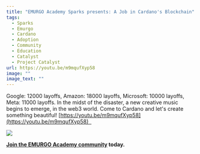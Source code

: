 ```yaml
---
title: "EMURGO Academy Sparks presents: A Job in Cardano's Blockchain"
tags:
  - Sparks
  - Emurgo
  - Cardano
  - Adoption
  - Community
  - Education
  - Catalyst
  - Project Catalyst
url: https://youtu.be/m9mqufXyp58
image: ""
image_text: ""
---
```


Google: 12000 layoffs, Amazon: 18000 layoffs, Microsoft: 10000 layoffs, Meta: 11000 layoffs. In the midst of the disaster, a new creative music begins to emerge, in the web3 world. Come to Cardano and let's create something beautiful! [https://youtu.be/m9mqufXyp58](https://youtu.be/m9mqufXyp58)  

![](https://ucarecdn.com/82ce0c78-964c-41e0-8e0b-27404548182b/-/preview/-/format/auto/-/quality/smart/)

**[Join the EMURGO Academy community](https://t.me/+gFLm2bsoeFRkMTVl) today.**
